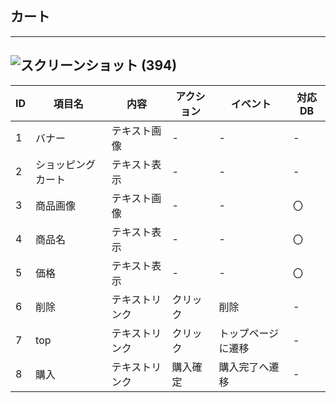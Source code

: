 ## カート
---
![スクリーンショット (394)](https://user-images.githubusercontent.com/83048171/137237340-e06c03e9-7964-4eaa-943b-f2444230bcc8.png)
---
|ID|項目名|内容|アクション|イベント|対応DB|
|--|----|---|---------|--------|-----|
|1|バナー|テキスト画像|-|-|-|
|2|ショッピングカート|テキスト表示|-|-|-|
|3|商品画像|テキスト画像|-|-|〇|
|4|商品名|テキスト表示|-|-|〇|
|5|価格|テキスト表示|-|-|〇|
|6|削除|テキストリンク|クリック|削除|-|
|7|top|テキストリンク|クリック|トップページに遷移|-|
|8|購入|テキストリンク|購入確定|購入完了へ遷移|-|
